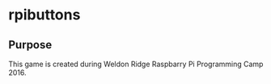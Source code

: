 # rpibuttons

## Purpose

This game is created during Weldon Ridge Raspbarry Pi Programming Camp 2016.


